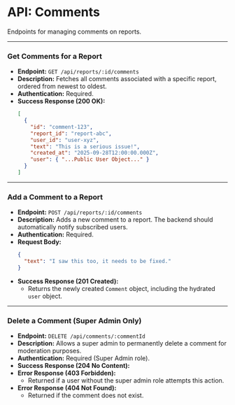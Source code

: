 # API: Comments

Endpoints for managing comments on reports.

---

### Get Comments for a Report

-   **Endpoint:** `GET /api/reports/:id/comments`
-   **Description:** Fetches all comments associated with a specific report, ordered from newest to oldest.
-   **Authentication:** Required.
-   **Success Response (200 OK):**
    ```json
    [
      {
        "id": "comment-123",
        "report_id": "report-abc",
        "user_id": "user-xyz",
        "text": "This is a serious issue!",
        "created_at": "2025-09-28T12:00:00.000Z",
        "user": { "...Public User Object..." }
      }
    ]
    ```

---

### Add a Comment to a Report

-   **Endpoint:** `POST /api/reports/:id/comments`
-   **Description:** Adds a new comment to a report. The backend should automatically notify subscribed users.
-   **Authentication:** Required.
-   **Request Body:**
    ```json
    {
      "text": "I saw this too, it needs to be fixed."
    }
    ```
-   **Success Response (201 Created):**
    -   Returns the newly created `Comment` object, including the hydrated `user` object.

---

### Delete a Comment (Super Admin Only)

-   **Endpoint:** `DELETE /api/comments/:commentId`
-   **Description:** Allows a super admin to permanently delete a comment for moderation purposes.
-   **Authentication:** Required (Super Admin role).
-   **Success Response (204 No Content):**
-   **Error Response (403 Forbidden):**
    -   Returned if a user without the super admin role attempts this action.
-   **Error Response (404 Not Found):**
    -   Returned if the comment does not exist.
